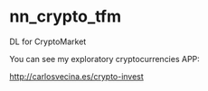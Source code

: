 # nn_crypto_tfm
DL for CryptoMarket

You can see my exploratory cryptocurrencies APP:

http://carlosvecina.es/crypto-invest
